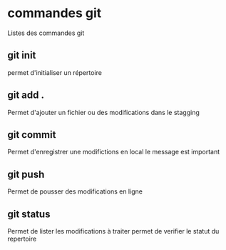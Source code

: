 # commandes git

Listes des commandes git

## git init
permet d'initialiser un répertoire

## git add . 
Permet d'ajouter un fichier ou des modifications dans le stagging

## git commit 
Permet d'enregistrer une modifictions en local
le message est important

## git push
Permet de pousser des modifications en ligne

## git status
Permet de lister les modifications à traiter 
permet de verifier le statut du repertoire

